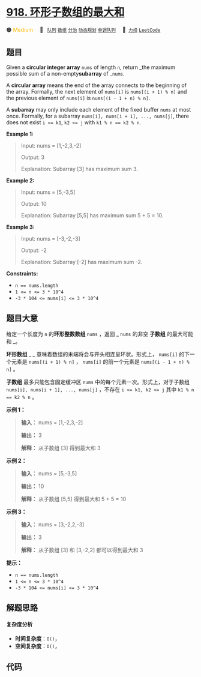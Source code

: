 # [918. 环形子数组的最大和](https://2xiao.github.io/leetcode-js/problem/0918.html)

🟠 <font color=#ffb800>Medium</font>&emsp; 🔖&ensp; [`队列`](/tag/queue.md) [`数组`](/tag/array.md) [`分治`](/tag/divide-and-conquer.md) [`动态规划`](/tag/dynamic-programming.md) [`单调队列`](/tag/monotonic-queue.md)&emsp; 🔗&ensp;[`力扣`](https://leetcode.cn/problems/maximum-sum-circular-subarray) [`LeetCode`](https://leetcode.com/problems/maximum-sum-circular-subarray)

## 题目

Given a **circular integer array** `nums` of length `n`, return _the maximum
possible sum of a non-empty**subarray** of _`nums`.

A **circular array** means the end of the array connects to the beginning of
the array. Formally, the next element of `nums[i]` is `nums[(i + 1) % n]` and
the previous element of `nums[i]` is `nums[(i - 1 + n) % n]`.

A **subarray** may only include each element of the fixed buffer `nums` at
most once. Formally, for a subarray `nums[i], nums[i + 1], ..., nums[j]`,
there does not exist `i <= k1`, `k2 <= j` with `k1 % n == k2 % n`.



**Example 1:**

> Input: nums = [1,-2,3,-2]
> 
> Output: 3
> 
> Explanation: Subarray [3] has maximum sum 3.

**Example 2:**

> Input: nums = [5,-3,5]
> 
> Output: 10
> 
> Explanation: Subarray [5,5] has maximum sum 5 + 5 = 10.

**Example 3:**

> Input: nums = [-3,-2,-3]
> 
> Output: -2
> 
> Explanation: Subarray [-2] has maximum sum -2.

**Constraints:**

  * `n == nums.length`
  * `1 <= n <= 3 * 10^4`
  * `-3 * 104 <= nums[i] <= 3 * 10^4`


## 题目大意

给定一个长度为 `n` 的**环形整数数组**  `nums` ，返回 _ `nums` 的非空 **子数组** 的最大可能和 _。

**环形数组** _ _ 意味着数组的末端将会与开头相连呈环状。形式上， `nums[i]` 的下一个元素是 `nums[(i + 1) % n]` ，
`nums[i]` 的前一个元素是 `nums[(i - 1 + n) % n]` 。

**子数组** 最多只能包含固定缓冲区 `nums` 中的每个元素一次。形式上，对于子数组 `nums[i], nums[i + 1], ...,
nums[j]` ，不存在 `i <= k1, k2 <= j` 其中 `k1 % n == k2 % n` 。



**示例 1：**

> 
> 
> 
> 
> 
> **输入：** nums = [1,-2,3,-2]
> 
> **输出：** 3
> 
> **解释：** 从子数组 [3] 得到最大和 3
> 
> 

**示例 2：**

> 
> 
> 
> 
> 
> **输入：** nums = [5,-3,5]
> 
> **输出：** 10
> 
> **解释：** 从子数组 [5,5] 得到最大和 5 + 5 = 10
> 
> 

**示例 3：**

> 
> 
> 
> 
> 
> **输入：** nums = [3,-2,2,-3]
> 
> **输出：** 3
> 
> **解释：** 从子数组 [3] 和 [3,-2,2] 都可以得到最大和 3
> 
> 



**提示：**

  * `n == nums.length`
  * `1 <= n <= 3 * 10^4`
  * `-3 * 104 <= nums[i] <= 3 * 10^4`​​​​​​​


## 解题思路

#### 复杂度分析

- **时间复杂度**：`O()`，
- **空间复杂度**：`O()`，

## 代码

```javascript

```